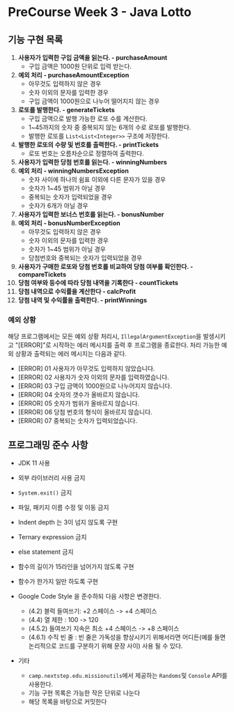 # PreCourse Week 3 - Java Lotto

## 기능 구현 목록

1. **사용자가 입력한 구입 금액을 읽는다. - purchaseAmount**
    - 구입 금액은 1000원 단위로 입력 받는다.
2. **예외 처리 - purchaseAmountException**
    - 아무것도 입력하지 않은 경우
    - 숫자 이외의 문자를 입력한 경우
    - 구입 금액이 1000원으로 나누어 떨어지지 않는 경우
3. **로또를 발행한다. - generateTickets**
    - 구입 금액으로 발행 가능한 로또 수를 계산한다.
    - 1~45까지의 숫자 중 중복되지 않는 6개의 수로 로또를 발행한다.
    - 발행한 로또를 `List<List<Integer>>` 구조에 저장한다.
4. **발행한 로또의 수량 및 번호를 출력한다. - printTickets**
    - 로또 번호는 오름차순으로 정렬하여 출력한다.
5. **사용자가 입력한 당첨 번호를 읽는다. - winningNumbers**
6. **예외 처리 - winningNumbersException**
    - 숫자 사이에 하나의 쉼표 이외에 다른 문자가 있을 경우
    - 숫자가 1~45 범위가 아닐 경우
    - 중복되는 숫자가 입력되었을 경우
    - 숫자가 6개가 아닐 경우
7. **사용자가 입력한 보너스 번호를 읽는다. - bonusNumber**
8. **예외 처리 - bonusNumberException**
    - 아무것도 입력하지 않은 경우
    - 숫자 이외의 문자를 입력한 경우
    - 숫자가 1~45 범위가 아닐 경우
    - 당첨번호와 중복되는 숫자가 입력되었을 경우
9. **사용자가 구매한 로또와 당첨 번호를 비교하여 당첨 여부를 확인한다. - compareTickets**
10. **당첨 여부와 등수에 따라 당첨 내역을 기록한다 - countTickets**
11. **당첨 내역으로 수익률을 계산한다 - calcProfit**
12. **당첨 내역 및 수익률을 출력한다. - printWinnings**

### 예외 상황

해당 프로그램에서는 모든 예외 상황 처리시, `IllegalArgumentException`을 발생시키고 "[ERROR]"로 시작하는 에러 메시지를 출력 후 프로그램을 종료한다.
처리 가능한 예외 상황과 출력되는 에러 메시지는 다음과 같다.

- [ERROR] 01 사용자가 아무것도 입력하지 않았습니다.
- [ERROR] 02 사용자가 숫자 이외의 문자를 입력하였습니다.
- [ERROR] 03 구입 금액이 1000원으로 나누어지지 않습니다.
- [ERROR] 04 숫자의 갯수가 올바르지 않습니다.
- [ERROR] 05 숫자가 범위가 올바르지 않습니다.
- [ERROR] 06 당첨 번호의 형식이 올바르지 않습니다.
- [ERROR] 07 중복되는 숫자가 입력되었습니다.

## 프로그래밍 준수 사항

- JDK 11 사용
- 외부 라이브러리 사용 금지
- `System.exit()` 금지
- 파일, 패키지 이름 수정 및 이동 금지
- Indent depth 는 3이 넘지 않도록 구현
- Ternary expression 금지
- else statement 금지
- 함수의 길이가 15라인을 넘어가지 않도록 구현
- 함수가 한가지 일만 하도록 구현
- Google Code Style 을 준수하되 다음 사항은 변경한다.
    - (4.2) 블럭 들여쓰기: +2 스페이스 -> +4 스페이스
    - (4.4) 열 제한 : 100 -> 120
    - (4.5.2) 들여쓰기 지속은 최소 +4 스페이스 -> +8 스페이스
    - (4.6.1) 수직 빈 줄 : 빈 줄은 가독성을 향상시키기 위해서라면 어디든(예를 들면 논리적으로 코드를 구분하기 위해 문장 사이) 사용 될 수 있다.

- 기타
    - `camp.nextstep.edu.missionutils`에서 제공하는 `Randoms`및 `Console` API를 사용한다.
    - 기능 구현 목록은 가능한 작은 단위로 나눈다
    - 해당 목록을 바탕으로 커밋한다